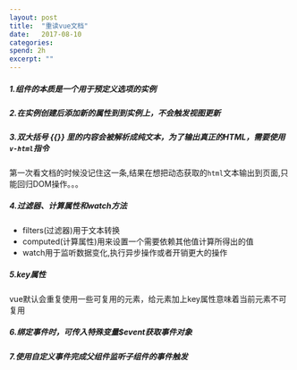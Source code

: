 ```yaml
---
layout: post
title:  "重读vue文档"
date:   2017-08-10
categories: 
spend: 2h
excerpt: ""
---
```

##### 1.组件的本质是一个用于预定义选项的实例

##### 2.在实例创建后添加新的属性到到实例上，不会触发视图更新

##### 3.双大括号 \{\{}} 里的内容会被解析成纯文本，为了输出真正的HTML，需要使用`v-html`指令
第一次看文档的时候没记住这一条,结果在想把动态获取的`html`文本输出到页面,只能回归DOM操作。。。

##### 4.过滤器、计算属性和watch方法
* filters(过滤器)用于文本转换
* computed(计算属性)用来设置一个需要依赖其他值计算所得出的值
* watch用于监听数据变化,执行异步操作或者开销更大的操作

##### 5.key属性
vue默认会重复使用一些可复用的元素，给元素加上key属性意味着当前元素不可复用

##### 6.绑定事件时，可传入特殊变量$event获取事件对象

##### 7.使用自定义事件完成父组件监听子组件的事件触发